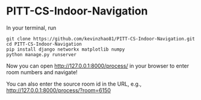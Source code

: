 # PITT-CS-Indoor-Navigation

In your terminal, run
```console
git clone https://github.com/kevinzhao81/PITT-CS-Indoor-Navigation.git
cd PITT-CS-Indoor-Navigation
pip install django networkx matplotlib numpy
python manage.py runserver
```

Now you can open <http://127.0.0.1:8000/process/> in your browser to enter room numbers and navigate!

You can also enter the source room id in the URL, e.g., <http://127.0.0.1:8000/process/?room=6150>


